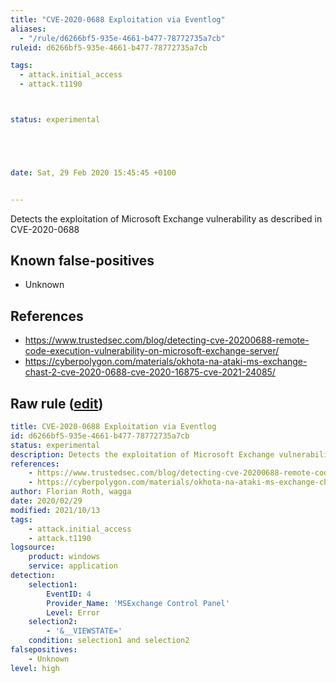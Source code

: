 ```yaml
---
title: "CVE-2020-0688 Exploitation via Eventlog"
aliases:
  - "/rule/d6266bf5-935e-4661-b477-78772735a7cb"
ruleid: d6266bf5-935e-4661-b477-78772735a7cb

tags:
  - attack.initial_access
  - attack.t1190



status: experimental





date: Sat, 29 Feb 2020 15:45:45 +0100


---
```


Detects the exploitation of Microsoft Exchange vulnerability as described in CVE-2020-0688

<!--more-->


## Known false-positives

* Unknown



## References

* https://www.trustedsec.com/blog/detecting-cve-20200688-remote-code-execution-vulnerability-on-microsoft-exchange-server/
* https://cyberpolygon.com/materials/okhota-na-ataki-ms-exchange-chast-2-cve-2020-0688-cve-2020-16875-cve-2021-24085/


## Raw rule ([edit](https://github.com/SigmaHQ/sigma/edit/master/rules/windows/builtin/application/win_vul_cve_2020_0688.yml))
```yaml
title: CVE-2020-0688 Exploitation via Eventlog
id: d6266bf5-935e-4661-b477-78772735a7cb
status: experimental
description: Detects the exploitation of Microsoft Exchange vulnerability as described in CVE-2020-0688 
references:
    - https://www.trustedsec.com/blog/detecting-cve-20200688-remote-code-execution-vulnerability-on-microsoft-exchange-server/
    - https://cyberpolygon.com/materials/okhota-na-ataki-ms-exchange-chast-2-cve-2020-0688-cve-2020-16875-cve-2021-24085/
author: Florian Roth, wagga
date: 2020/02/29
modified: 2021/10/13
tags:
    - attack.initial_access
    - attack.t1190
logsource:
    product: windows
    service: application
detection:
    selection1:
        EventID: 4
        Provider_Name: 'MSExchange Control Panel'
        Level: Error
    selection2:
        - '&__VIEWSTATE='
    condition: selection1 and selection2
falsepositives:
    - Unknown
level: high

```
